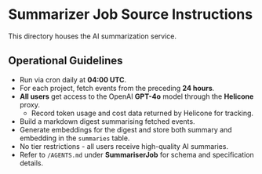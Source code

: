 # Summarizer Job Source Instructions

This directory houses the AI summarization service.

## Operational Guidelines
- Run via cron daily at **04:00 UTC**.
- For each project, fetch events from the preceding **24 hours**.
- **All users** get access to the OpenAI **GPT-4o** model through the **Helicone** proxy.
  - Record token usage and cost data returned by Helicone for tracking.
- Build a markdown digest summarising fetched events.
- Generate embeddings for the digest and store both summary and embedding in the `summaries` table.
- No tier restrictions - all users receive high-quality AI summaries.
- Refer to `/AGENTS.md` under **SummariserJob** for schema and specification details.
